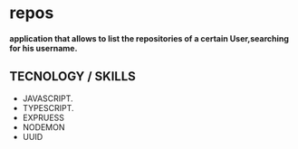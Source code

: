 # repos
 #### application that allows to list the repositories of a certain User,searching for his username.

## TECNOLOGY / SKILLS

   - JAVASCRIPT.
   - TYPESCRIPT.
   - EXPRUESS
   - NODEMON
   - UUID
   
   
